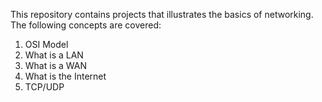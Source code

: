 This repository contains projects that illustrates the basics of networking. The following concepts are covered:
1. OSI Model
2. What is a LAN
3. What is a WAN
4. What is the Internet
5. TCP/UDP
